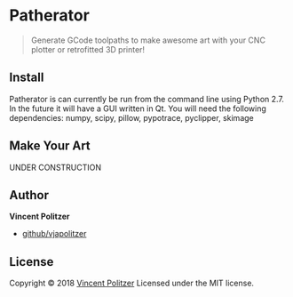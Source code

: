 # Patherator

> Generate GCode toolpaths to make awesome art with your CNC plotter or retrofitted 3D printer!

## Install

Patherator is can currently be run from the command line using Python 2.7. In the future it will have a GUI written in Qt. You will need the following dependencies:
numpy, scipy, pillow, pypotrace, pyclipper, skimage

## Make Your Art

UNDER CONSTRUCTION

## Author

**Vincent Politzer**

* [github/vjapolitzer](https://github.com/vjapolitzer)

## License

Copyright © 2018 [Vincent Politzer](https://github.com/vjapolitzer)
Licensed under the MIT license.
